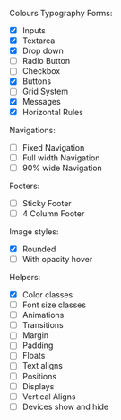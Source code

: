 Colours
Typography
Forms:
- [x] Inputs
- [x] Textarea
- [x] Drop down
- [ ] Radio Button
- [ ] Checkbox
- [x] Buttons
- [ ] Grid System
- [x] Messages
- [x] Horizontal Rules

Navigations:
- [ ] Fixed Navigation
- [ ] Full width Navigation
- [ ] 90% wide Navigation

Footers:
- [ ] Sticky Footer
- [ ] 4 Column Footer

Image styles:
- [x] Rounded
- [ ] With opacity hover

Helpers:
- [x] Color classes
- [ ] Font size classes
- [ ] Animations
- [ ] Transitions
- [ ] Margin
- [ ] Padding
- [ ] Floats
- [ ] Text aligns
- [ ] Positions
- [ ] Displays
- [ ] Vertical Aligns
- [ ] Devices show and hide
